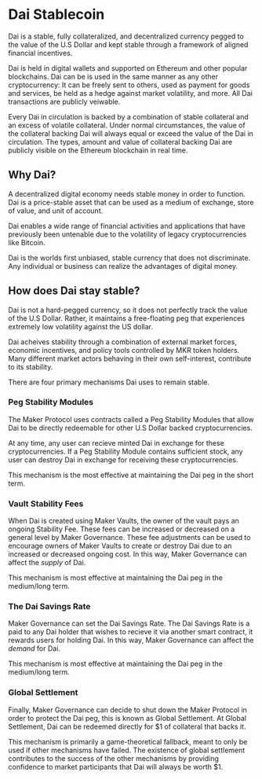 # Dai Stablecoin

Dai is a stable, fully collateralized, and decentralized currency pegged to the value of the U.S Dollar and kept stable through a framework of aligned financial incentives. 

Dai is held in digital wallets and supported on Ethereum and other popular blockchains. Dai can be is used in the same manner as any other cryptocurrency: It can be freely sent to others, used as payment for goods and services, be held as a hedge against market volatility, and more. All Dai transactions are publicly veiwable.

Every Dai in circulation is backed by a combination of stable collateral and an excess of volatile collateral. Under normal circumstances, the value of the collateral backing Dai will always equal or exceed the value of the Dai in circulation. The types, amount and value of collateral backing Dai are publicly visible on the Ethereum blockchain in real time.

## Why Dai?

A decentralized digital economy needs stable money in order to function. Dai is a price-stable asset that can be used as a medium of exchange, store of value, and unit of account.

Dai enables a wide range of financial activities and applications that have previously been untenable due to the volatility of legacy cryptocurrencies like Bitcoin.

Dai is the worlds first unbiased, stable currency that does not discriminate. Any individual or business can realize the advantages of digital money.

## How does Dai stay stable?

Dai is not a hard-pegged currency, so it does not perfectly track the value of the U.S Dollar. Rather, it maintains a free-floating peg that experiences extremely low volatility against the US dollar.

Dai acheives stability through a combination of external market forces, economic incentives, and policy tools controlled by MKR token holders. Many different market actors behaving in their own self-interest, contribute to its stability.

There are four primary mechanisms Dai uses to remain stable.

### Peg Stability Modules

The Maker Protocol uses contracts called a Peg Stability Modules that allow Dai to be directly redeemable for other U.S Dollar backed cryptocurrencies. 

At any time, any user can recieve minted Dai in exchange for these cryptocurrencies. If a Peg Stability Module contains sufficient stock, any user can destroy Dai in exchange for receiving these cryptocurrencies. 

This mechanism is the most effective at maintaining the Dai peg in the short term. 

### Vault Stability Fees

When Dai is created using Maker Vaults, the owner of the vault pays an ongoing Stability Fee. These fees can be increased or decreased on a general level by Maker Governance. These fee adjustments can be used to encourage owners of Maker Vaults to create or destroy Dai due to an increased or decreased ongoing cost. In this way, Maker Governance can affect the _supply_ of Dai.

This mechanism is most effective at maintaining the Dai peg in the medium/long term.

###  The Dai Savings Rate

Maker Governance can set the Dai Savings Rate. The Dai Savings Rate is a paid to any Dai holder that wishes to recieve it via another smart contract, it rewards users for holding Dai. In this way, Maker Governance can affect the _demand_ for Dai. 

This mechanism is most effective at maintaining the Dai peg in the medium/long term.

### Global Settlement

Finally, Maker Governance can decide to shut down the Maker Protocol in order to protect the Dai peg, this is known as Global Settlement. At Global Settlement, Dai can be redeemed directly for $1 of collateral that backs it.

This mechanism is primarily a game-theoretical fallback, meant to only be used if other mechanisms have failed. The existence of global settlement contributes to the success of the other mechanisms by providing confidence to market participants that Dai will always be worth $1.
